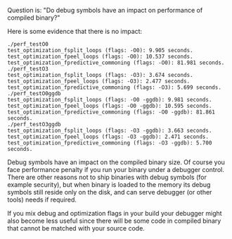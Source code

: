 Question is: "Do debug symbols have an impact on performance of compiled binary?"

Here is some evidence that there is no impact:

```
./perf_testO0
test_optimization_fsplit_loops (flags: -O0): 9.905 seconds.
test_optimization_fpeel_loops (flags: -O0): 10.537 seconds.
test_optimization_fpredictive_commoning (flags: -O0): 81.981 seconds.
./perf_testO3
test_optimization_fsplit_loops (flags: -O3): 3.674 seconds.
test_optimization_fpeel_loops (flags: -O3): 2.477 seconds.
test_optimization_fpredictive_commoning (flags: -O3): 5.699 seconds.
./perf_testO0ggdb
test_optimization_fsplit_loops (flags: -O0 -ggdb): 9.981 seconds.
test_optimization_fpeel_loops (flags: -O0 -ggdb): 10.595 seconds.
test_optimization_fpredictive_commoning (flags: -O0 -ggdb): 81.861 seconds.
./perf_testO3ggdb
test_optimization_fsplit_loops (flags: -O3 -ggdb): 3.663 seconds.
test_optimization_fpeel_loops (flags: -O3 -ggdb): 2.471 seconds.
test_optimization_fpredictive_commoning (flags: -O3 -ggdb): 5.700 seconds.
```

Debug symbols have an impact on the compiled binary size.
Of course you face performance penalty if you run your binary under a debugger control.
There are other reasons not to ship binaries with debug symbols (for example security),
but when binary is loaded to the memory its debug symbols still reside only on the disk,
and can serve debugger (or other tools) needs if required.

If you mix debug and optimization flags in your build your debugger might also
become less useful since there will be some code in compiled binary that cannot
be matched with your source code.

